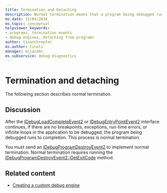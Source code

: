 ```yaml
---
title: Termination and Detaching
description: Normal termination means that a program being debugged runs to completion with no breakpoints, exceptions, run-time errors, or infinite loops.
ms.date: 11/04/2016
ms.topic: conceptual
helpviewer_keywords:
- programs, termination events
- debug engines, detaching from programs
author: tinaschrepfer
ms.author: tinali
manager: mijacobs
ms.subservice: debug-diagnostics
---
```

# Termination and detaching

The following section describes normal termination.

## Discussion
 After the [IDebugLoadCompleteEvent2](../../extensibility/debugger/reference/idebugloadcompleteevent2.md) or [IDebugEntryPointEvent2](../../extensibility/debugger/reference/idebugentrypointevent2.md) interface continues, if there are no breakpoints, exceptions, run-time errors, or infinite loops in the application to be debugged, the program being debugged runs to completion. This process is normal termination.

 You must send an [IDebugProgramDestroyEvent2](../../extensibility/debugger/reference/idebugprogramdestroyevent2.md) to implement normal termination. Normal termination requires running the [IDebugProgramDestroyEvent2::GetExitCode](../../extensibility/debugger/reference/idebugprogramdestroyevent2-getexitcode.md) method.

## Related content
- [Creating a custom debug engine](../../extensibility/debugger/creating-a-custom-debug-engine.md)
